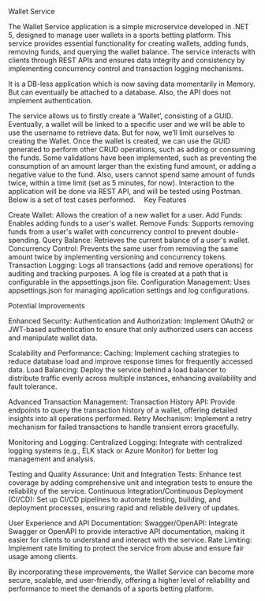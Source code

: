 Wallet Service

The Wallet Service application is a simple microservice developed in .NET 5, designed to manage user wallets in a sports betting platform.
This service provides essential functionality for creating wallets, adding funds, removing funds, and querying the wallet balance. The service interacts with clients through REST APIs and ensures data integrity and consistency by implementing concurrency control and transaction logging mechanisms.

It is a DB-less application which is now saving data momentarily in Memory. But can eventually be attached to a database.
Also, the API does not implement authentication. 

The service allows us to firstly create a ‘Wallet’, consisting of a GUID. Eventually, a wallet will be linked to a specific user and we will be able to use the username to retrieve data. But for now, we’ll limit ourselves to creating the Wallet.
Once the wallet is created, we can use the GUID generated to perform other CRUD operations, such as adding or consuming the funds.
Some validations have been implemented, such as preventing the consumption of an amount larger than the existing fund amount, or adding a negative value to the fund. Also, users cannot spend same amount of funds twice, within a time limit (set as 5 minutes, for now).
Interaction to the application will be done via REST API, and will be tested using Postman. Below is a set of test cases performed. 
Key Features 

Create Wallet:
Allows the creation of a new wallet for a user.
Add Funds: 
Enables adding funds to a user's wallet.
Remove Funds: 
Supports removing funds from a user's wallet with concurrency control to prevent double-spending.
Query Balance: 
Retrieves the current balance of a user's wallet.
Concurrency Control:
Prevents the same user from removing the same amount twice by implementing versioning and concurrency tokens.
Transaction Logging:
Logs all transactions (add and remove operations) for auditing and tracking purposes.
A log file is created at a path that is configurable in the appsettings.json file.
Configuration Management:
Uses appsettings.json for managing application settings and log configurations.

Potential Improvements

Enhanced Security:
Authentication and Authorization: Implement OAuth2 or JWT-based authentication to ensure that only authorized users can access and manipulate wallet data.

Scalability and Performance:
Caching: Implement caching strategies to reduce database load and improve response times for frequently accessed data.
Load Balancing: Deploy the service behind a load balancer to distribute traffic evenly across multiple instances, enhancing availability and fault tolerance.

Advanced Transaction Management:
Transaction History API: 
Provide endpoints to query the transaction history of a wallet, offering detailed insights into all operations performed.
Retry Mechanism: 
Implement a retry mechanism for failed transactions to handle transient errors gracefully.

Monitoring and Logging:
Centralized Logging:
Integrate with centralized logging systems (e.g., ELK stack or Azure Monitor) for better log management and analysis.

Testing and Quality Assurance:
Unit and Integration Tests: Enhance test coverage by adding comprehensive unit and integration tests to ensure the reliability of the service.
Continuous Integration/Continuous Deployment (CI/CD): Set up CI/CD pipelines to automate testing, building, and deployment processes, ensuring rapid and reliable delivery of updates.

User Experience and API Documentation:
Swagger/OpenAPI: 
Integrate Swagger or OpenAPI to provide interactive API documentation, making it easier for clients to understand and interact with the service.
Rate Limiting: 
Implement rate limiting to protect the service from abuse and ensure fair usage among clients.

By incorporating these improvements, the Wallet Service can become more secure, scalable, and user-friendly, offering a higher level of reliability and performance to meet the demands of a sports betting platform.

 
